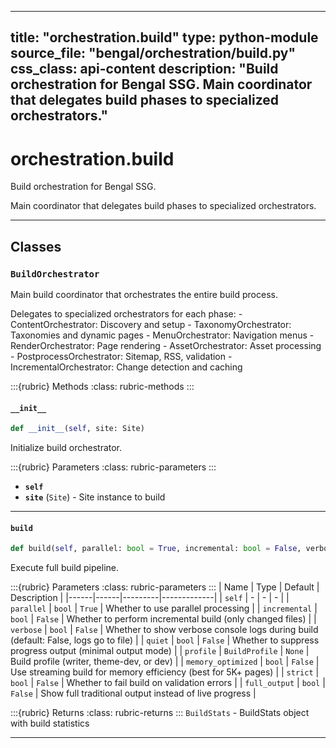
---
title: "orchestration.build"
type: python-module
source_file: "bengal/orchestration/build.py"
css_class: api-content
description: "Build orchestration for Bengal SSG.  Main coordinator that delegates build phases to specialized orchestrators."
---

# orchestration.build

Build orchestration for Bengal SSG.

Main coordinator that delegates build phases to specialized orchestrators.

---

## Classes

### `BuildOrchestrator`


Main build coordinator that orchestrates the entire build process.

Delegates to specialized orchestrators for each phase:
    - ContentOrchestrator: Discovery and setup
    - TaxonomyOrchestrator: Taxonomies and dynamic pages
    - MenuOrchestrator: Navigation menus
    - RenderOrchestrator: Page rendering
    - AssetOrchestrator: Asset processing
    - PostprocessOrchestrator: Sitemap, RSS, validation
    - IncrementalOrchestrator: Change detection and caching




:::{rubric} Methods
:class: rubric-methods
:::
#### `__init__`
```python
def __init__(self, site: Site)
```

Initialize build orchestrator.



:::{rubric} Parameters
:class: rubric-parameters
:::
- **`self`**
- **`site`** (`Site`) - Site instance to build





---
#### `build`
```python
def build(self, parallel: bool = True, incremental: bool = False, verbose: bool = False, quiet: bool = False, profile: BuildProfile = None, memory_optimized: bool = False, strict: bool = False, full_output: bool = False) -> BuildStats
```

Execute full build pipeline.



:::{rubric} Parameters
:class: rubric-parameters
:::
| Name | Type | Default | Description |
|------|------|---------|-------------|
| `self` | - | - | - |
| `parallel` | `bool` | `True` | Whether to use parallel processing |
| `incremental` | `bool` | `False` | Whether to perform incremental build (only changed files) |
| `verbose` | `bool` | `False` | Whether to show verbose console logs during build (default: False, logs go to file) |
| `quiet` | `bool` | `False` | Whether to suppress progress output (minimal output mode) |
| `profile` | `BuildProfile` | `None` | Build profile (writer, theme-dev, or dev) |
| `memory_optimized` | `bool` | `False` | Use streaming build for memory efficiency (best for 5K+ pages) |
| `strict` | `bool` | `False` | Whether to fail build on validation errors |
| `full_output` | `bool` | `False` | Show full traditional output instead of live progress |

:::{rubric} Returns
:class: rubric-returns
:::
`BuildStats` - BuildStats object with build statistics




---
